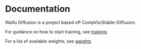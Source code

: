 # Documentation

Waifu Diffusion is a project based off CompVis/Stable-Diffusion.

For guidance on how to start training, see [training](https://github.com/harubaru/waifu-diffusion/tree/main/docs/en/training).

For a list of available weights, see [weights](./weights/README.md)
